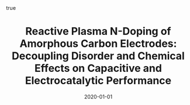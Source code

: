 ---
id: hoqueReactivePlasmaNDoping2020
title: 'Reactive Plasma N-Doping of Amorphous Carbon Electrodes: Decoupling Disorder
  and Chemical Effects on Capacitive and Electrocatalytic Performance'
date: '2020-01-01'
authors:
- Hoque, Md and Behan, James A and Creel, James and Lunney, James G and Perova, Tatiana
  S and Colavita, Paula E and others
doi: 10.3389/fchem.2020.593932
publication: 'In: *Frontiers in chemistry*'
publication_types:
- '1'
selected: false
tags: []
projects: []
math: true
url: https://doi.org/10.3389/fchem.2020.593932
links:
- name: Publisher
  url: https://doi.org/10.3389/fchem.2020.593932

---